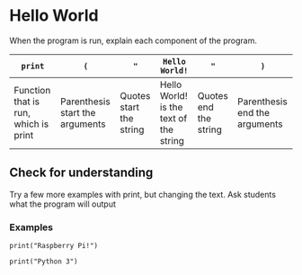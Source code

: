 # Hello World
When the program is run, explain each component of the program.

| ```print``` | `(` | `"` | `Hello World!` | `"` | `)` |
|--------------------|---|---|--------------|---|---|
|Function that is run, which is print | Parenthesis start the arguments  |  Quotes start the string |Hello World! is the text of the string|  Quotes end the string  |  Parenthesis end the arguments |

## Check for understanding

Try a few more examples with print, but changing the text. Ask students what the program will output

### Examples

```
print("Raspberry Pi!")
```

```
print("Python 3")
```